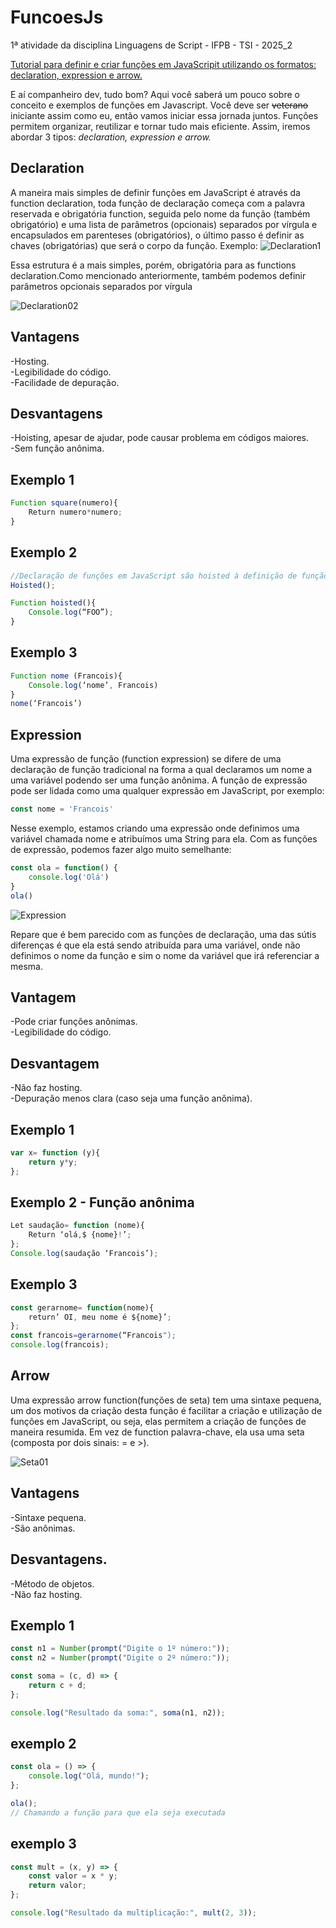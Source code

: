 # FuncoesJs
1ª atividade da disciplina Linguagens de Script - IFPB - TSI - 2025_2

<ins>Tutorial para definir e criar funções em JavaScripit utilizando os formatos: declaration, expression e arrow.</ins>

E aí companheiro dev, tudo bom? Aqui você saberá um pouco sobre o conceito e exemplos de funções em Javascript. Você deve ser ~~veterano~~ iniciante assim como eu, então vamos iniciar essa jornada juntos. Funções permitem organizar, reutilizar e tornar tudo mais eficiente. Assim, iremos abordar 3 tipos: *declaration, expression e arrow.*

## Declaration

A maneira mais simples de definir funções em JavaScript é através da function declaration, toda função de declaração começa com a palavra reservada e obrigatória function, seguida pelo nome da função (também obrigatório) e uma lista de parâmetros (opcionais) separados por vírgula e encapsulados em parenteses (obrigatórios), o último passo é definir as chaves (obrigatórias) que será o corpo da função.
Exemplo:
  ![Declaration1](https://private-user-images.githubusercontent.com/187148916/498878651-583354f9-13f1-4fe8-bbbe-e105bb2c8980.png?jwt=eyJ0eXAiOiJKV1QiLCJhbGciOiJIUzI1NiJ9.eyJpc3MiOiJnaXRodWIuY29tIiwiYXVkIjoicmF3LmdpdGh1YnVzZXJjb250ZW50LmNvbSIsImtleSI6ImtleTUiLCJleHAiOjE3NTk5MzI0OTgsIm5iZiI6MTc1OTkzMjE5OCwicGF0aCI6Ii8xODcxNDg5MTYvNDk4ODc4NjUxLTU4MzM1NGY5LTEzZjEtNGZlOC1iYmJlLWUxMDViYjJjODk4MC5wbmc_WC1BbXotQWxnb3JpdGhtPUFXUzQtSE1BQy1TSEEyNTYmWC1BbXotQ3JlZGVudGlhbD1BS0lBVkNPRFlMU0E1M1BRSzRaQSUyRjIwMjUxMDA4JTJGdXMtZWFzdC0xJTJGczMlMkZhd3M0X3JlcXVlc3QmWC1BbXotRGF0ZT0yMDI1MTAwOFQxNDAzMThaJlgtQW16LUV4cGlyZXM9MzAwJlgtQW16LVNpZ25hdHVyZT00ZTg5NTkyNTg3ZTFjYjEzZjRlYTZkZTMyNDlmODRhNThkYTkyNzhiNzIyODZkZWFhYjViNmE2MDE3NjEwNzhiJlgtQW16LVNpZ25lZEhlYWRlcnM9aG9zdCJ9.HzBC_5ZjWKi9hexZB23FdTasircFWSfT-htBSZ6MY1Q)

Essa estrutura é a mais simples, porém, obrigatória para as functions declaration.Como mencionado anteriormente, também podemos definir parâmetros opcionais separados por vírgula

![Declaration02](https://private-user-images.githubusercontent.com/187148916/498879004-013d6145-7f95-47c4-8ed3-e46b04ed5efa.png?jwt=eyJ0eXAiOiJKV1QiLCJhbGciOiJIUzI1NiJ9.eyJpc3MiOiJnaXRodWIuY29tIiwiYXVkIjoicmF3LmdpdGh1YnVzZXJjb250ZW50LmNvbSIsImtleSI6ImtleTUiLCJleHAiOjE3NTk5MzI0MDIsIm5iZiI6MTc1OTkzMjEwMiwicGF0aCI6Ii8xODcxNDg5MTYvNDk4ODc5MDA0LTAxM2Q2MTQ1LTdmOTUtNDdjNC04ZWQzLWU0NmIwNGVkNWVmYS5wbmc_WC1BbXotQWxnb3JpdGhtPUFXUzQtSE1BQy1TSEEyNTYmWC1BbXotQ3JlZGVudGlhbD1BS0lBVkNPRFlMU0E1M1BRSzRaQSUyRjIwMjUxMDA4JTJGdXMtZWFzdC0xJTJGczMlMkZhd3M0X3JlcXVlc3QmWC1BbXotRGF0ZT0yMDI1MTAwOFQxNDAxNDJaJlgtQW16LUV4cGlyZXM9MzAwJlgtQW16LVNpZ25hdHVyZT04MDc2MmY4NDEwNDcyMzQ3OTU2YTQzYmExYjM3ZTEyMTM0N2NmOGEwODNmNzVkYTAyZTliOTQyNGZhZGFiMDc2JlgtQW16LVNpZ25lZEhlYWRlcnM9aG9zdCJ9.RwXyFpNHp2YlrRt42VYlCFE3AYSeEIWfHkpHhXRtQmg)

## Vantagens
-Hosting.  
-Legibilidade do código.  
-Facilidade de depuração.  

## **Desvantagens**
-Hoisting, apesar de ajudar, pode causar problema em códigos maiores.  
-Sem função anônima.  

## **Exemplo 1**  
```javascript
Function square(numero){  
	Return numero*numero;
}  
```

## **Exemplo 2**  
```javascript
//Declaração de funções em JavaScript são hoisted à definição de função. Pode usar uma função antes de tê-la declarada
Hoisted();  

Function hoisted(){  
	Console.log(“FOO”);  
}  
```
## **Exemplo 3**  
```javascript
Function nome (Francois){  
	Console.log(‘nome’, Francois)  
}  
nome(‘Francois’)  
```
## Expression  
Uma expressão  de função (function expression) se difere de uma declaração de função tradicional na forma a qual 
declaramos um nome a uma variável podendo ser uma função anônima. A função de expressão pode ser lidada como uma qualquer expressão em JavaScript, por exemplo:  
```javascript
const nome = 'Francois'  
```
Nesse exemplo, estamos criando uma expressão onde definimos uma variável chamada nome e atribuímos uma String para ela.
Com as funções de expressão, podemos fazer algo muito semelhante:  
```javascript
const ola = function() {  
    console.log('Olá')  
}  
ola()  
```
![Expression](https://private-user-images.githubusercontent.com/187148916/498879331-6e5e879d-32dd-46ab-973c-e2bce0fded98.png?jwt=eyJ0eXAiOiJKV1QiLCJhbGciOiJIUzI1NiJ9.eyJpc3MiOiJnaXRodWIuY29tIiwiYXVkIjoicmF3LmdpdGh1YnVzZXJjb250ZW50LmNvbSIsImtleSI6ImtleTUiLCJleHAiOjE3NTk5MzI4NzksIm5iZiI6MTc1OTkzMjU3OSwicGF0aCI6Ii8xODcxNDg5MTYvNDk4ODc5MzMxLTZlNWU4NzlkLTMyZGQtNDZhYi05NzNjLWUyYmNlMGZkZWQ5OC5wbmc_WC1BbXotQWxnb3JpdGhtPUFXUzQtSE1BQy1TSEEyNTYmWC1BbXotQ3JlZGVudGlhbD1BS0lBVkNPRFlMU0E1M1BRSzRaQSUyRjIwMjUxMDA4JTJGdXMtZWFzdC0xJTJGczMlMkZhd3M0X3JlcXVlc3QmWC1BbXotRGF0ZT0yMDI1MTAwOFQxNDA5MzlaJlgtQW16LUV4cGlyZXM9MzAwJlgtQW16LVNpZ25hdHVyZT05YjljNmYwOGY2YjdiNWYwYTIzOWUzMGNiZTZiMGIzY2NkNDM2YTlhODQzZjg3MzE4Y2RkN2YxY2VkY2U2N2U4JlgtQW16LVNpZ25lZEhlYWRlcnM9aG9zdCJ9.SYpPEtyT0fQ4-VeA54IwRJqGbFjKM35zuuZATbgrelY)


Repare que é bem parecido com as funções de declaração, uma das sútis diferenças é que ela está sendo atribuída para uma variável, 
onde não definimos o nome da função e sim o nome da variável que irá referenciar a mesma.
 

## **Vantagem**  
-Pode criar funções anônimas.   
-Legibilidade do código.  



## **Desvantagem**  
-Não faz hosting.  
-Depuração menos clara (caso seja uma função anônima).  

## **Exemplo 1**  
```javascript
var x= function (y){  
	return y*y;  
};  
```
## **Exemplo 2** - Função anônima
```javascript 
Let saudação= function (nome){  
	Return ‘olá,$ {nome}!’;  
};
Console.log(saudação ‘Francois’);  
```
## **Exemplo 3**  
```javascript
const gerarnome= function(nome){  
	return’ OI, meu nome é ${nome}’;  
};  
const francois=gerarnome(“Francois");  
console.log(francois);  
```
## Arrow  
Uma expressão arrow function(funções de seta) tem uma sintaxe pequena, um dos motivos da 
criação desta função é facilitar a criação e utilização de funções em JavaScript, ou seja, elas permitem a criação de funções de maneira resumida. 
Em vez de function palavra-chave, ela usa uma seta (composta por dois sinais: = e >).


![Seta01](https://github.com/user-attachments/assets/585c33f0-865b-46b4-b531-812e01d74e13)

## Vantagens  
-Sintaxe pequena.  
-São anônimas.  


## Desvantagens.  
-Método de objetos.  
-Não faz hosting.  

## Exemplo 1 
```javascript
const n1 = Number(prompt("Digite o 1º número:"));
const n2 = Number(prompt("Digite o 2º número:"));

const soma = (c, d) => {
    return c + d;
};

console.log("Resultado da soma:", soma(n1, n2));
```
## exemplo 2
```javascript
const ola = () => {
    console.log("Olá, mundo!");
};

ola(); 
// Chamando a função para que ela seja executada
```
## exemplo 3
```javascript
const mult = (x, y) => {
    const valor = x * y;
    return valor;
};

console.log("Resultado da multiplicação:", mult(2, 3));
```






